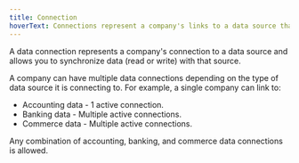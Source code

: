 ```yaml
---
title: Connection
hoverText: Connections represent a company's links to a data source that allow you to read and write data to that source.
---
```


A data connection represents a company's connection to a data source and allows you to synchronize data (read or write) with that source.

A company can have multiple data connections depending on the type of data source it is connecting to. For example, a single company can link to:

- Accounting data - 1 active connection.
- Banking data - Multiple active connections.
- Commerce data - Multiple active connections.

Any combination of accounting, banking, and commerce data connections is allowed.